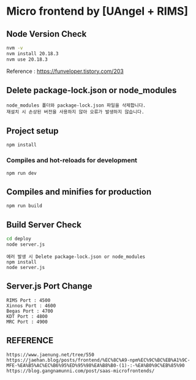 # Micro frontend by [UAngel + RIMS]

## Node Version Check

```sh
nvm -v
nvm install 20.18.3
nvm use 20.18.3
```

Reference : https://funveloper.tistory.com/203

## Delete package-lock.json or node_modules

```
node_modules 폴더와 package-lock.json 파일을 삭제합니다.
재설치 시 손상된 버전을 사용하지 않아 오류가 발생하지 않습니다.
```

## Project setup

```
npm install
```

### Compiles and hot-reloads for development

```
npm run dev
```

## Compiles and minifies for production

```
npm run build
```

## Build Server Check

```sh
cd deploy
node server.js
```

```
에러 발생 시 Delete package-lock.json or node_modules
npm install
node server.js
```

## Server.js Port Change

```
RIMS Port : 4500
Xinnos Port : 4600
Begas Port : 4700
KDT Port : 4800
MRC Port : 4900
```

## REFERENCE

```
https://www.jaenung.net/tree/550
https://jaehan.blog/posts/frontend/%EC%8C%A9-npm%EC%9C%BC%EB%A1%9C-MFE-%EA%B5%AC%EC%B6%95%ED%95%98%EA%B8%B0-(1)-:-%EA%B0%9C%EB%85%90
https://blog.gangnamunni.com/post/saas-microfrontends/
```
